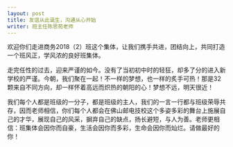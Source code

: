 ```yaml
---
layout: post
title: 友谊从此诞生，沟通从心开始
writer: 班主任陈思苑老师
---
```

  欢迎你们走进商务2018（2）班这个集体，让我们携手共进，团结向上，共同打造一个班风正，学风浓的良好班集体。

  走完任性的过去，迎来严谨的如今。没有了当初初中时的轻狂，却多了分的进入新学校的严谨。今朝，我们聚在一起！不一样的梦想，也一样的炙手可热！那是32颗来自不同方向，却一样怀着高远而炽热的朝阳的心！梦想不远，明天很近！
  
  我们每个人都是班级的一分子，都是班级的主人，我们的一言一行都与班级荣辱共存，因而老师相信，你们每个人都会在佛山邮电技校这个多姿多彩的舞台上施展自己的才华，展现自己的风采，摒弃自己的缺点，扬长避短，与人为善。老师更相信：班集体会因你而自豪，生活会因你而多彩，生命会因你而灿烂。请做最好的你！ 
